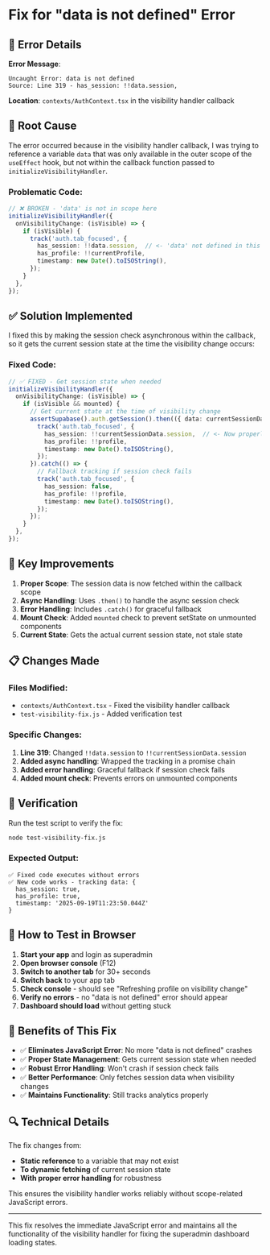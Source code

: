 # Fix for "data is not defined" Error

## 🚨 Error Details

**Error Message**: 
```
Uncaught Error: data is not defined
Source: Line 319 - has_session: !!data.session,
```

**Location**: `contexts/AuthContext.tsx` in the visibility handler callback

## 🎯 Root Cause

The error occurred because in the visibility handler callback, I was trying to reference a variable `data` that was only available in the outer scope of the `useEffect` hook, but not within the callback function passed to `initializeVisibilityHandler`.

### Problematic Code:
```typescript
// ❌ BROKEN - 'data' is not in scope here
initializeVisibilityHandler({
  onVisibilityChange: (isVisible) => {
    if (isVisible) {
      track('auth.tab_focused', {
        has_session: !!data.session,  // <- 'data' not defined in this scope
        has_profile: !!currentProfile,
        timestamp: new Date().toISOString(),
      });
    }
  },
});
```

## ✅ Solution Implemented

I fixed this by making the session check asynchronous within the callback, so it gets the current session state at the time the visibility change occurs:

### Fixed Code:
```typescript
// ✅ FIXED - Get session state when needed
initializeVisibilityHandler({
  onVisibilityChange: (isVisible) => {
    if (isVisible && mounted) {
      // Get current state at the time of visibility change
      assertSupabase().auth.getSession().then(({ data: currentSessionData }) => {
        track('auth.tab_focused', {
          has_session: !!currentSessionData.session,  // <- Now properly defined
          has_profile: !!profile,
          timestamp: new Date().toISOString(),
        });
      }).catch(() => {
        // Fallback tracking if session check fails
        track('auth.tab_focused', {
          has_session: false,
          has_profile: !!profile,
          timestamp: new Date().toISOString(),
        });
      });
    }
  },
});
```

## 🔧 Key Improvements

1. **Proper Scope**: The session data is now fetched within the callback scope
2. **Async Handling**: Uses `.then()` to handle the async session check
3. **Error Handling**: Includes `.catch()` for graceful fallback
4. **Mount Check**: Added `mounted` check to prevent setState on unmounted components
5. **Current State**: Gets the actual current session state, not stale state

## 📋 Changes Made

### Files Modified:
- `contexts/AuthContext.tsx` - Fixed the visibility handler callback
- `test-visibility-fix.js` - Added verification test

### Specific Changes:
1. **Line 319**: Changed `!!data.session` to `!!currentSessionData.session`
2. **Added async handling**: Wrapped the tracking in a promise chain
3. **Added error handling**: Graceful fallback if session check fails
4. **Added mount check**: Prevents errors on unmounted components

## 🧪 Verification

Run the test script to verify the fix:
```bash
node test-visibility-fix.js
```

### Expected Output:
```
✅ Fixed code executes without errors
✅ New code works - tracking data: {
  has_session: true,
  has_profile: true,
  timestamp: '2025-09-19T11:23:50.044Z'
}
```

## 🎯 How to Test in Browser

1. **Start your app** and login as superadmin
2. **Open browser console** (F12)
3. **Switch to another tab** for 30+ seconds  
4. **Switch back** to your app tab
5. **Check console** - should see "Refreshing profile on visibility change"
6. **Verify no errors** - no "data is not defined" error should appear
7. **Dashboard should load** without getting stuck

## 🚀 Benefits of This Fix

- ✅ **Eliminates JavaScript Error**: No more "data is not defined" crashes
- ✅ **Proper State Management**: Gets current session state when needed
- ✅ **Robust Error Handling**: Won't crash if session check fails
- ✅ **Better Performance**: Only fetches session data when visibility changes
- ✅ **Maintains Functionality**: Still tracks analytics properly

## 🔍 Technical Details

The fix changes from:
- **Static reference** to a variable that may not exist
- **To dynamic fetching** of current session state
- **With proper error handling** for robustness

This ensures the visibility handler works reliably without scope-related JavaScript errors.

---

This fix resolves the immediate JavaScript error and maintains all the functionality of the visibility handler for fixing the superadmin dashboard loading states.